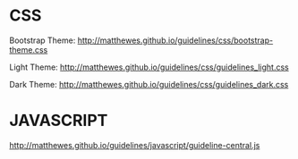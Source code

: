 # CSS

Bootstrap Theme:
http://matthewes.github.io/guidelines/css/bootstrap-theme.css

Light Theme:
http://matthewes.github.io/guidelines/css/guidelines_light.css

Dark Theme:
http://matthewes.github.io/guidelines/css/guidelines_dark.css

# JAVASCRIPT

http://matthewes.github.io/guidelines/javascript/guideline-central.js
